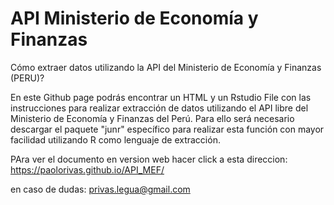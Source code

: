 # API Ministerio de Economía y Finanzas
Cómo extraer datos utilizando la API del Ministerio de Economía y Finanzas (PERU)?

En este Github page podrás encontrar un HTML y un Rstudio File con las instrucciones para realizar extracción de datos utilizando el API libre del Ministerio de Economía y Finanzas del Perú. Para ello será necesario descargar el paquete "junr" específico para realizar esta función con mayor facilidad utilizando R como lenguaje de extracción.  

PAra ver el documento en version web hacer click a esta direccion: https://paolorivas.github.io/API_MEF/

en caso de dudas: privas.legua@gmail.com
